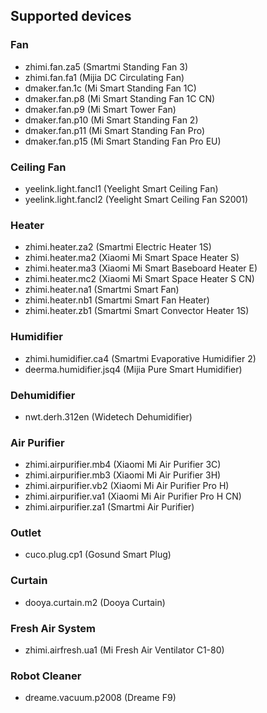 ## Supported devices

### Fan
* zhimi.fan.za5 (Smartmi Standing Fan 3)
* zhimi.fan.fa1 (Mijia DC Circulating Fan)
* dmaker.fan.1c (Mi Smart Standing Fan 1C)
* dmaker.fan.p8 (Mi Smart Standing Fan 1C CN)
* dmaker.fan.p9 (Mi Smart Tower Fan)
* dmaker.fan.p10 (Mi Smart Standing Fan 2)
* dmaker.fan.p11 (Mi Smart Standing Fan Pro)
* dmaker.fan.p15 (Mi Smart Standing Fan Pro EU)

### Ceiling Fan
* yeelink.light.fancl1 (Yeelight Smart Ceiling Fan)
* yeelink.light.fancl2 (Yeelight Smart Ceiling Fan S2001)

### Heater
* zhimi.heater.za2 (Smartmi Electric Heater 1S)
* zhimi.heater.ma2 (Xiaomi Mi Smart Space Heater S)
* zhimi.heater.ma3 (Xiaomi Mi Smart Baseboard Heater E)
* zhimi.heater.mc2 (Xiaomi Mi Smart Space Heater S CN)
* zhimi.heater.na1 (Smartmi Smart Fan)
* zhimi.heater.nb1 (Smartmi Smart Fan Heater)
* zhimi.heater.zb1 (Smartmi Smart Convector Heater 1S)

### Humidifier
* zhimi.humidifier.ca4 (Smartmi Evaporative Humidifier 2)
* deerma.humidifier.jsq4 (Mijia Pure Smart Humidifier)

### Dehumidifier
* nwt.derh.312en (Widetech Dehumidifier)

### Air Purifier
* zhimi.airpurifier.mb4 (Xiaomi Mi Air Purifier 3C)
* zhimi.airpurifier.mb3 (Xiaomi Mi Air Purifier 3H)
* zhimi.airpurifier.vb2 (Xiaomi Mi Air Purifier Pro H)
* zhimi.airpurifier.va1 (Xiaomi Mi Air Purifier Pro H CN)
* zhimi.airpurifier.za1 (Smartmi Air Purifier)

### Outlet
* cuco.plug.cp1 (Gosund Smart Plug)

### Curtain
* dooya.curtain.m2 (Dooya Curtain)

### Fresh Air System
* zhimi.airfresh.ua1 (Mi Fresh Air Ventilator C1-80)

### Robot Cleaner
* dreame.vacuum.p2008 (Dreame F9)
